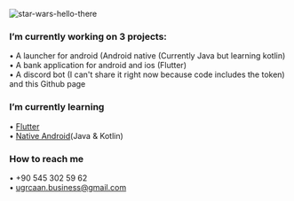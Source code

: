 ![star-wars-hello-there](https://user-images.githubusercontent.com/69902076/132235990-690aeb94-75ed-4f0e-9987-735eb5025b35.gif)

### I’m currently working on 3 projects:
   • A launcher for android (Android native (Currently Java but learning kotlin)<br/>
   • A bank application for android and ios (Flutter)<br/>
   • A discord bot (I can't share it right now because code includes the token)<br/>
    and this Github page <br/>
### I’m currently learning
   • <a href="https://flutter.dev/">Flutter</a><br/>
   • <a href="https://developer.android.com/studio">Native Android</a>(Java & Kotlin)<br/>
### How to reach me
   • +90 545 302 59 62<br/>
   • ugrcaan.business@gmail.com

